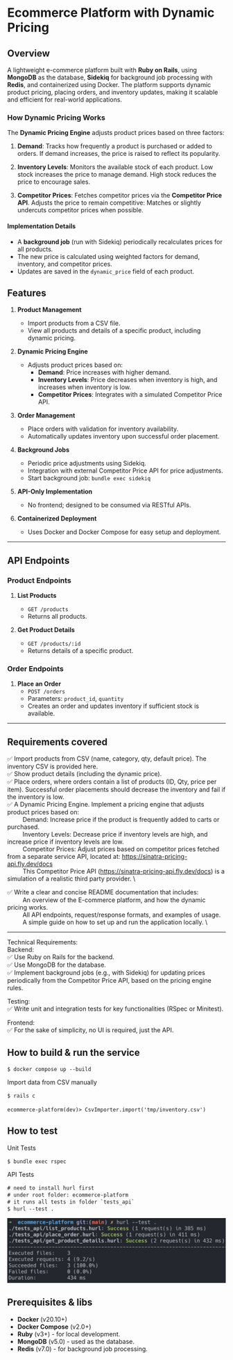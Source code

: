 # Ecommerce Platform with Dynamic Pricing

## Overview
A lightweight e-commerce platform built with **Ruby on Rails**, using **MongoDB** as the database, **Sidekiq** for background job processing with **Redis**, and containerized using Docker. The platform supports dynamic product pricing, placing orders, and inventory updates, making it scalable and efficient for real-world applications.

### How Dynamic Pricing Works

The **Dynamic Pricing Engine** adjusts product prices based on three factors:

1. **Demand**:
    Tracks how frequently a product is purchased or added to orders.
    If demand increases, the price is raised to reflect its popularity.

2. **Inventory Levels**:
    Monitors the available stock of each product.
    Low stock increases the price to manage demand.
    High stock reduces the price to encourage sales.

3. **Competitor Prices**:
    Fetches competitor prices via the **Competitor Price API**.
    Adjusts the price to remain competitive:
    Matches or slightly undercuts competitor prices when possible.

#### Implementation Details

- A **background job** (run with Sidekiq) periodically recalculates prices for all products.
- The new price is calculated using weighted factors for demand, inventory, and competitor prices.
- Updates are saved in the `dynamic_price` field of each product.

## Features

1. **Product Management**
    - Import products from a CSV file.
    - View all products and details of a specific product, including dynamic pricing.

2. **Dynamic Pricing Engine**
    - Adjusts product prices based on:
        - **Demand**: Price increases with higher demand.
        - **Inventory Levels**: Price decreases when inventory is high, and increases when inventory is low.
        - **Competitor Prices**: Integrates with a simulated Competitor Price API.

3. **Order Management**
    - Place orders with validation for inventory availability.
    - Automatically updates inventory upon successful order placement.

4. **Background Jobs**
    - Periodic price adjustments using Sidekiq.
    - Integration with external Competitor Price API for price adjustments.
    - Start background job: `bundle exec sidekiq`

5. **API-Only Implementation**
    - No frontend; designed to be consumed via RESTful APIs.

6. **Containerized Deployment**
    - Uses Docker and Docker Compose for easy setup and deployment.

---
## API Endpoints

### Product Endpoints
1. **List Products**
    - `GET /products`
    - Returns all products.

2. **Get Product Details**
    - `GET /products/:id`
    - Returns details of a specific product.

### Order Endpoints
1. **Place an Order**
    - `POST /orders`
    - Parameters: `product_id`, `quantity`
    - Creates an order and updates inventory if sufficient stock is available.

---

## Requirements covered 

✅   Import products from CSV (name, category, qty, default price). The inventory CSV is provided here. \
✅   Show product details (including the dynamic price). \
✅   Place orders, where orders contain a list of products (ID, Qty, price per item). Successful order placements should decrease the inventory and fail if the inventory is low. \
✅   A Dynamic Pricing Engine. Implement a pricing engine that adjusts product prices based on: \
&nbsp;&nbsp;&nbsp;&nbsp;&nbsp;&nbsp;&nbsp;&nbsp;  Demand: Increase price if the product is frequently added to carts or purchased. \
&nbsp;&nbsp;&nbsp;&nbsp;&nbsp;&nbsp;&nbsp;&nbsp;  Inventory Levels: Decrease price if inventory levels are high, and increase price if inventory levels are low. \
&nbsp;&nbsp;&nbsp;&nbsp;&nbsp;&nbsp;&nbsp;&nbsp;  Competitor Prices: Adjust prices based on competitor prices fetched from a separate service API, located at: https://sinatra-pricing-api.fly.dev/docs \
&nbsp;&nbsp;&nbsp;&nbsp;&nbsp;&nbsp;&nbsp;&nbsp;  This Competitor Price API (https://sinatra-pricing-api.fly.dev/docs) is a simulation of a realistic third party provider. \

✅    Write a clear and concise README documentation that includes: \
&nbsp;&nbsp;&nbsp;&nbsp;&nbsp;&nbsp;&nbsp;&nbsp;  An overview of the E-commerce platform, and how the dynamic pricing works. \
&nbsp;&nbsp;&nbsp;&nbsp;&nbsp;&nbsp;&nbsp;&nbsp;  All API endpoints, request/response formats, and examples of usage. \
&nbsp;&nbsp;&nbsp;&nbsp;&nbsp;&nbsp;&nbsp;&nbsp;  A simple guide on how to set up and run the application locally. \

---
Technical Requirements: \
Backend: \
✅   Use Ruby on Rails for the backend. \
✅   Use MongoDB for the database. \
✅   Implement background jobs (e.g., with Sidekiq) for updating prices periodically from the Competitor Price API, based on the pricing engine rules.

Testing: \
✅   Write unit and integration tests for key functionalities (RSpec or Minitest).

Frontend: \
✅   For the sake of simplicity, no UI is required, just the API.


## How to build & run the service
```shell
$ docker compose up --build
```
Import data from CSV manually
```shell
$ rails c

ecommerce-platform(dev)> CsvImporter.import('tmp/inventory.csv')
```

## How to test
Unit Tests
```shell
$ bundle exec rspec
```
API Tests
```shell
# need to install hurl first
# under root folder: ecommerce-platform
# it runs all tests in folder `tests_api`
$ hurl --test . 
```
![alt text](docs/hurl_tests.png)

## Prerequisites & libs

- **Docker** (v20.10+)
- **Docker Compose** (v2.0+)
- **Ruby** (v3+) - for local development.
- **MongoDB** (v5.0) - used as the database.
- **Redis** (v7.0) - for background job processing.
